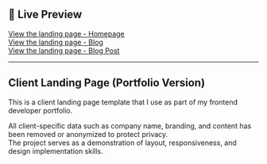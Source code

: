 ## 🔗 Live Preview

[View the landing page - Homepage](https://fillia911.github.io/product-landing-template-02/)  
[View the landing page - Blog](https://fillia911.github.io/product-landing-template-02/blog.html)  
[View the landing page - Blog Post](https://fillia911.github.io/product-landing-template-02/post.html)

---

## Client Landing Page (Portfolio Version)

This is a client landing page template that I use as part of my frontend developer portfolio.

All client-specific data such as company name, branding, and content has been removed or anonymized to protect privacy.  
The project serves as a demonstration of layout, responsiveness, and design implementation skills.
